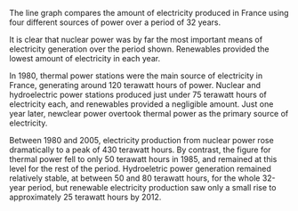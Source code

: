 The line graph compares the amount of electricity produced in France using four different sources of power over a period of 32 years.  

It is clear that nuclear power was by far the most important means of electricity generation over the period shown. Renewables provided the lowest amount of electricity in each year.  

In 1980, thermal power stations were the main source of electricity in France, generating around 120 terawatt hours of power. Nuclear and hydroelectric power stations produced just under 75 terawatt hours of electricity each, and renewables provided a negligible amount. Just one year later, newclear power overtook thermal power as the primary source of electricity.  

Between 1980 and 2005, electricity production from nuclear power rose dramatically to a peak of 430 terawatt hours. By contrast, the figure for thermal power fell to only 50 terawatt hours in 1985, and remained at this level for the rest of the period. Hydroeletric power generation remained relatively stable, at between 50 and 80 terawatt hours, for the whole 32-year period, but renewable electricity production saw only a small rise to approximately 25 terawatt hours by 2012.  